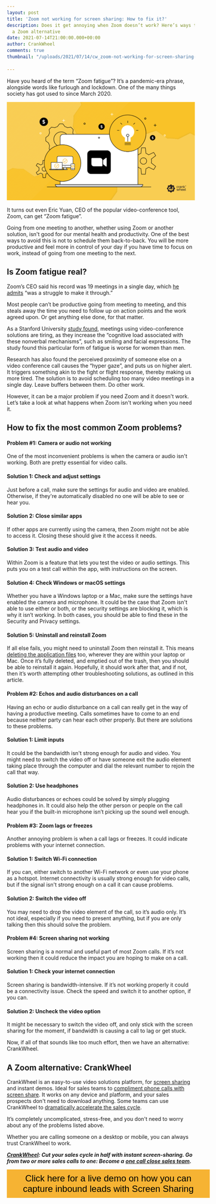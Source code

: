 ```yaml
---
layout: post
title: 'Zoom not working for screen sharing: How to fix it?'
description: Does it get annoying when Zoom doesn’t work? Here’s ways to fix it, and
  a Zoom alternative
date: 2021-07-14T21:00:00.000+00:00
author: CrankWheel
comments: true
thumbnail: "/uploads/2021/07/14/cw_zoom-not-working-for-screen-sharing-how-to-fix-it.png"

---
```

Have you heard of the term “Zoom fatigue”? It’s a pandemic-era phrase, alongside words like furlough and lockdown. One of the many things society has got used to since March 2020.

![](/uploads/2021/07/14/cw_zoom-not-working-for-screen-sharing-how-to-fix-it.png)

It turns out even Eric Yuan, CEO of the popular video-conference tool, Zoom, can get “Zoom fatigue”.

Going from one meeting to another, whether using Zoom or another solution, isn't good for our mental health and productivity. One of the best ways to avoid this is not to schedule them back-to-back. You will be more productive and feel more in control of your day if you have time to focus on work, instead of going from one meeting to the next.

## Is Zoom fatigue real?

Zoom’s CEO said his record was 19 meetings in a single day, which [he admits](https://www.independent.co.uk/news/world/americas/zoom-fatigue-covid-eric-yuan-b1843014.html) “was a struggle to make it through.”

Most people can’t be productive going from meeting to meeting, and this steals away the time you need to follow up on action points and the work agreed upon. Or get anything else done, for that matter.

As a Stanford University [study found](https://www.independent.co.uk/news/world/americas/zoom-fatigue-covid-eric-yuan-b1843014.html), meetings using video-conference solutions are tiring, as they increase the “cognitive load associated with these nonverbal mechanisms”, such as smiling and facial expressions. The study found this particular form of fatigue is worse for women than men.

Research has also found the perceived proximity of someone else on a video conference call causes the “hyper gaze”, and puts us on higher alert. It triggers something akin to the fight or flight response, thereby making us more tired. The solution is to avoid scheduling too many video meetings in a single day. Leave buffers between them. Do other work.

However, it can be a major problem if you need Zoom and it doesn't work. Let’s take a look at what happens when Zoom isn't working when you need it.

## How to fix the most common Zoom problems?

#### Problem #1: Camera or audio not working

One of the most inconvenient problems is when the camera or audio isn't working. Both are pretty essential for video calls.

#### Solution 1: Check and adjust settings

Just before a call, make sure the settings for audio and video are enabled. Otherwise, if they're automatically disabled no one will be able to see or hear you.

#### Solution 2: Close similar apps

If other apps are currently using the camera, then Zoom might not be able to access it. Closing these should give it the access it needs.

#### Solution 3: Test audio and video

Within Zoom is a feature that lets you test the video or audio settings. This puts you on a test call within the app, with instructions on the screen.

#### Solution 4: Check Windows or macOS settings

Whether you have a Windows laptop or a Mac, make sure the settings have enabled the camera and microphone. It could be the case that Zoom isn't able to use either or both, or the security settings are blocking it, which is why it isn’t working. In both cases, you should be able to find these in the Security and Privacy settings.

#### Solution 5: Uninstall and reinstall Zoom

If all else fails, you might need to uninstall Zoom then reinstall it. This means [deleting the application files](https://mackeeper.com/blog/how-to-uninstall-apps-mac/) too, wherever they are within your laptop or Mac. Once it’s fully deleted, and emptied out of the trash, then you should be able to reinstall it again. Hopefully, it should work after that, and if not, then it’s worth attempting other troubleshooting solutions, as outlined in this article.

#### Problem #2: Echos and audio disturbances on a call

Having an echo or audio disturbance on a call can really get in the way of having a productive meeting. Calls sometimes have to come to an end because neither party can hear each other properly. But there are solutions to these problems.

#### Solution 1: Limit inputs

It could be the bandwidth isn't strong enough for audio and video. You might need to switch the video off or have someone exit the audio element taking place through the computer and dial the relevant number to rejoin the call that way.

#### Solution 2: Use headphones

Audio disturbances or echoes could be solved by simply plugging headphones in. It could also help the other person or people on the call hear you if the built-in microphone isn’t picking up the sound well enough.

#### Problem #3: Zoom lags or freezes

Another annoying problem is when a call lags or freezes. It could indicate problems with your internet connection.

#### Solution 1: Switch Wi-Fi connection

If you can, either switch to another Wi-Fi network or even use your phone as a hotspot. Internet connectivity is usually strong enough for video calls, but if the signal isn't strong enough on a call it can cause problems.

#### Solution 2: Switch the video off

You may need to drop the video element of the call, so it’s audio only. It’s not ideal, especially if you need to present anything, but if you are only talking then this should solve the problem.

#### Problem #4: Screen sharing not working

Screen sharing is a normal and useful part of most Zoom calls. If it’s not working then it could reduce the impact you are hoping to make on a call.

#### Solution 1: Check your internet connection

Screen sharing is bandwidth-intensive. If it’s not working properly it could be a connectivity issue. Check the speed and switch it to another option, if you can.

#### Solution 2: Uncheck the video option

It might be necessary to switch the video off, and only stick with the screen sharing for the moment, if bandwidth is causing a call to lag or get stuck.

Now, if all of that sounds like too much effort, then we have an alternative: CrankWheel.

## A Zoom alternative: CrankWheel

CrankWheel is an easy-to-use video solutions platform, for [screen sharing](https://crankwheel.com/screen-sharing/) and instant demos. Ideal for sales teams to [compliment phone calls with screen share](https://crankwheel.com/creative-use-of-remote-screen-shares-to-improve-sales-conversion-rates/). It works on any device and platform, and your sales prospects don't need to download anything. Some teams can use CrankWheel to [dramatically accelerate the sales cycle](https://crankwheel.com/how-have-sales-teams-used-crankwheel-to-cut-the-sales-cycle-in-half/).

It’s completely uncomplicated, stress-free, and you don't need to worry about any of the problems listed above.

Whether you are calling someone on a desktop or mobile, you can always trust CrankWheel to work.

[**_CrankWheel_**](https://crankwheel.com/)**_: Cut your sales cycle in half with instant screen-sharing. Go from two or more sales calls to one: Become a_** [**_one call close sales team_**](https://crankwheel.com/)**_._**

<style>  
.btn-signup {  
padding-top: 11px !important;  
border-radius: 0px !important;  
background-color: #f6b333;  
text-align: center;  
padding: 10px 20px !important;  
border: 0px !important;  
width: 100%;  
margin-bottom: 20px;  
}  
.btn-signup a {  
color: black !important;  
font-family: 'Titillium Web', sans-serif;  
font-size: 24px !important;  
font-weight: normal !important;  
}  
</style>

<div class="btn-signup"><a style="cursor: pointer;" class="crankwheel-com-showu-launch-button">Click here for a live demo on how you can capture inbound leads with Screen Sharing</a></div>